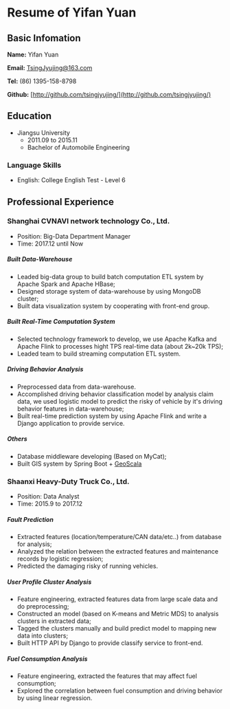 # Resume of Yifan Yuan

## Basic Infomation

**Name:** Yifan Yuan

**Email:** [TsingJyujing@163.com](mailto://TsingJyujing@163.com "TsingJyujing@163.com")

**Tel:** (86) 1395-158-8798

**Github:** [http://github.com/tsingjyujing/](http://github.com/tsingjyujing/)

## Education

* Jiangsu University
    - 2011.09 to 2015.11
    - Bachelor of Automobile Engineering


### Language Skills
- English: College English Test - Level 6


## Professional Experience

### Shanghai CVNAVI network technology Co., Ltd.

- Position: Big-Data Department Manager
- Time: 2017.12 until Now

##### Built Data-Warehouse
- Leaded big-data group to build batch computation ETL system by Apache Spark and Apache HBase;
- Designed storage system of data-warehouse by using MongoDB cluster;
- Built data visualization system by cooperating with front-end group.

##### Built Real-Time Computation System
- Selected technology framework to develop, we use Apache Kafka and Apache Flink to processes hight TPS real-time data (about 2k~20k TPS);
- Leaded team to build streaming computation ETL system.

##### Driving Behavior Analysis
- Preprocessed data from data-warehouse.
- Accomplished driving behavior classification model by analysis claim data, we used logistic model to predict the risky of vehicle by it's driving behavior features in data-warehouse;
- Built real-time prediction system by using Apache Flink and write a Django application to provide service.

##### Others
- Database middleware developing (Based on MyCat);
- Built GIS system by Spring Boot + [GeoScala](https://github.com/TsingJyujing/GeoScala)

### Shaanxi Heavy-Duty Truck Co., Ltd.

- Position: Data Analyst
- Time: 2015.9 to 2017.12

##### Fault Prediction
- Extracted features (location/temperature/CAN data/etc..) from database for analysis;
- Analyzed the relation between the extracted features and maintenance records by logistic regression;
- Predicted the damaging risky of running vehicles.

##### User Profile Cluster Analysis
- Feature engineering, extracted features data from large scale data and do preprocessing;
- Constructed an model (based on K-means and Metric MDS) to analysis clusters in extracted data;
- Tagged the clusters manually and build predict model to mapping new data into clusters;
- Built HTTP API by Django to provide classify service to front-end.

##### Fuel Consumption Analysis
- Feature engineering, extracted the features that may affect fuel consumption;
- Explored the correlation between fuel consumption and driving behavior by using linear regression.
